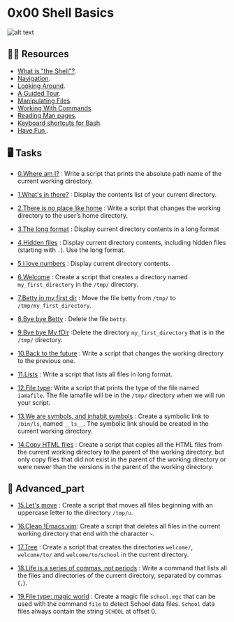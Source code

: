 # 0x00 Shell Basics

![alt text](https://s3.amazonaws.com/intranet-projects-files/holbertonschool-sysadmin_devops/205/image.jpg)


## :astronaut: Resources

- [What is "the Shell"?](http://linuxcommand.org/lc3_lts0010.php).
- [Navigation](http://linuxcommand.org/lc3_lts0020.php).
- [Looking Around](http://linuxcommand.org/lc3_lts0030.php).
- [A Guided Tour](http://linuxcommand.org/lc3_lts0040.php).
- [Manipulating Files](http://linuxcommand.org/lc3_lts0050.php).
- [Working With Commands](http://linuxcommand.org/lc3_lts0060.php).
- [Reading Man pages](http://linuxcommand.org/lc3_man_pages/man1.html).
- [Keyboard shortcuts for Bash](https://www.howtogeek.com/howto/ubuntu/keyboard-shortcuts-for-bash-command-shell-for-ubuntu-debian-suse-redhat-linux-etc/).
- [Have Fun ]().

## :desktop_computer:  Tasks

* [0.Where am I?](./0-current_working_directory) : Write a script that prints the absolute path name of the current working directory.

* [1.What's in there?](./1-listit) : Display the contents list of your current directory.

* [2.There is no place like home](./2-bring_me_home) : Write a script that changes the working directory to the user’s home directory.

* [3.The long format](./3-listfiles) : Display current directory contents in a long format

*  [4.Hidden files](./4-listmorefiles) : Display current directory contents, including hidden files (starting with `.`). Use the long format.

*  [5.I love numbers](./5-listfilesdigitonly) : Display current directory contents.

*  [6.Welcome](./6-firstdirectory) : Create a script that creates a directory named `my_first_directory` in the `/tmp/` directory.

*  [7.Betty in my first dir](./7-movethatfile) : Move the file betty from `/tmp/` to `/tmp/my_first_directory`.

*  [8.Bye bye Betty](./8-firstdelete) : Delete the file `betty`.

* [9.Bye bye My fDir](./9-firstdirdeletion) :Delete the directory `my_first_directory` that is in the `/tmp/` directory.

* [10.Back to the future](./10-back) : Write a script that changes the working directory to the previous one.
 
* [11.Lists](./11-lists) : Write a script that lists all files in long format.

* [12.File type](./12-file_type): Write a script that prints the type of the file named `iamafile`. The file iamafile will be in the `/tmp/` directory when we will run your script.

* [13.We are symbols, and inhabit symbols](./13-symbolic_link) : Create a symbolic link to `/bin/ls`, named `__ls__`. The symbolic link should be created in the current working directory.
 
* [14.Copy HTML files](./14-copy_html)  : Create a script that copies all the HTML files from the current working directory to the parent of the working directory, but only copy files that did not exist in the parent of the working directory or were newer than the versions in the parent of the working directory.

## :abacus: Advanced_part

* [15.Let's move](./100-lets_move) : Create a script that moves all files beginning with an uppercase letter to the directory `/tmp/u`.

* [16.Clean !Emacs.vim](./101-clean_emacs): Create a script that deletes all files in the current working directory that end with the character `~`.
 
* [17.Tree](./102-tree) : Create a script that creates the directories `welcome/`, `welcome/to/` and `welcome/to/school` in the current directory.
 
* [18.Life is a series of commas, not periods](./103-commas) : Write a command that lists all the files and directories of the current directory, separated by commas (`,`).

* [19.File type: magic world](./school.mgc) : Create a magic file `school.mgc` that can be used with the command `file` to detect School data files. `School` data files always contain the string `SCHOOL` at offset 0.
